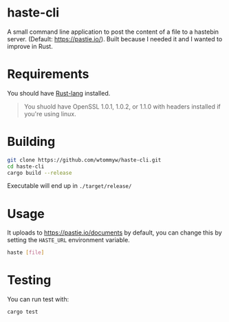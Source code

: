 # haste-cli

A small command line application to post the content of a file to a hastebin server. (Default: https://pastie.io/). Built because I needed it and I wanted to improve in Rust.

# Requirements
You should have [Rust-lang](https://www.rust-lang.org/tools/install) installed.

> You shuold have OpenSSL 1.0.1, 1.0.2, or 1.1.0 with headers installed if you're using linux.

# Building

```sh
git clone https://github.com/wtommyw/haste-cli.git
cd haste-cli
cargo build --release
```

Executable will end up in `./target/release/`

# Usage

It uploads to https://pastie.io/documents by default, you can change this by setting the `HASTE_URL` environment variable.

```sh
haste [file]
```

# Testing

You can run test with:

```sh
cargo test
```
